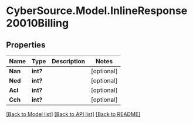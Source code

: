 # CyberSource.Model.InlineResponse20010Billing
## Properties

Name | Type | Description | Notes
------------ | ------------- | ------------- | -------------
**Nan** | **int?** |  | [optional] 
**Ned** | **int?** |  | [optional] 
**Acl** | **int?** |  | [optional] 
**Cch** | **int?** |  | [optional] 

[[Back to Model list]](../README.md#documentation-for-models) [[Back to API list]](../README.md#documentation-for-api-endpoints) [[Back to README]](../README.md)

